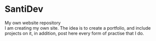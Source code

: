 # SantiDev
My own website repository  
I am creating my own site. The idea is to create a portfolio, and include projects on it, in addition, post here every form of practise that I do.
